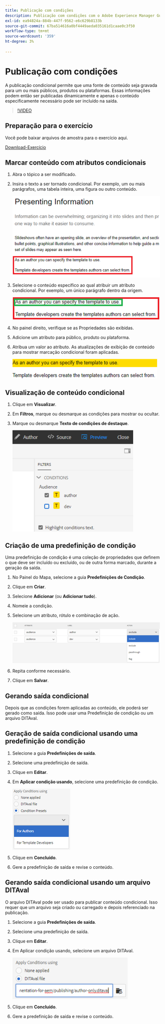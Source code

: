 ```yaml
---
title: Publicação com condições
description: Publicação com condições com o Adobe Experience Manager Guides
exl-id: ea94824a-884b-447f-9562-e6c629b8133b
source-git-commit: 67ba514616a0bf4449aeda035161d1caae0c3f50
workflow-type: tm+mt
source-wordcount: '359'
ht-degree: 3%

---
```


# Publicação com condições

A publicação condicional permite que uma fonte de conteúdo seja gravada para um ou mais públicos, produtos ou plataformas. Essas informações podem então ser publicadas dinamicamente e apenas o conteúdo especificamente necessário pode ser incluído na saída.

>[!VIDEO](https://video.tv.adobe.com/v/339041?quality=12&learn=on)

## Preparação para o exercício

Você pode baixar arquivos de amostra para o exercício aqui.

[Download-Exercício](assets/exercises/publishing-with-conditions.zip)

## Marcar conteúdo com atributos condicionais

1. Abra o tópico a ser modificado.

1. Insira o texto a ser tornado condicional. Por exemplo, um ou mais parágrafos, uma tabela inteira, uma figura ou outro conteúdo.

   ![Informações de Apresentação](images/presenting-info.png)

1. Selecione o conteúdo específico ao qual atribuir um atributo condicional. Por exemplo, um único parágrafo dentro da origem.

   ![Opção-Modelo](images/template-choice.png)

1. No painel direito, verifique se as Propriedades são exibidas.

1. Adicione um atributo para público, produto ou plataforma.

1. Atribua um valor ao atributo. As atualizações de exibição de conteúdo para mostrar marcação condicional foram aplicadas.

   ![Especificar-Modelo](images/specify-template.png)

## Visualização de conteúdo condicional

1. Clique em **Visualizar**.

1. Em **Filtros**, marque ou desmarque as condições para mostrar ou ocultar.

1. Marque ou desmarque **Texto de condições de destaque**.

   ![Visualização-Conteúdo-Condicional](images/preview-conditional-content.png)

## Criação de uma predefinição de condição

Uma predefinição de condição é uma coleção de propriedades que definem o que deve ser incluído ou excluído, ou de outra forma marcado, durante a geração da saída.

1. No Painel do Mapa, selecione a guia **Predefinições de Condição**.

1. Clique em **Criar**.

1. Selecione **Adicionar** (ou **Adicionar tudo**).

1. Nomeie a condição.

1. Selecione um atributo, rótulo e combinação de ação.

   ![Criar-Predefinição-Condição](images/create-condition-preset.png)

1. Repita conforme necessário.

1. Clique em **Salvar**.

## Gerando saída condicional

Depois que as condições forem aplicadas ao conteúdo, ele poderá ser gerado como saída. Isso pode usar uma Predefinição de condição ou um arquivo DITAval.

## Geração de saída condicional usando uma predefinição de condição

1. Selecione a guia **Predefinições de saída**.

1. Selecione uma predefinição de saída.

1. Clique em **Editar**.

1. Em **Aplicar condição usando**, selecione uma predefinição de condição.

   ![Gerar-Saída-Condicional](images/generate-conditional-output.png)

1. Clique em **Concluído**.

1. Gere a predefinição de saída e revise o conteúdo.

## Gerando saída condicional usando um arquivo DITAval

O arquivo DITAval pode ser usado para publicar conteúdo condicional. Isso requer que um arquivo seja criado ou carregado e depois referenciado na publicação.

1. Selecione a guia **Predefinições de saída**.

1. Selecione uma predefinição de saída.

1. Clique em **Editar**.

1. Em Aplicar condição usando, selecione um arquivo DITAval.

   ![Generate-Using-DITAval](images/generate-using-ditaval.png)

1. Clique em **Concluído**.

1. Gere a predefinição de saída e revise o conteúdo.
